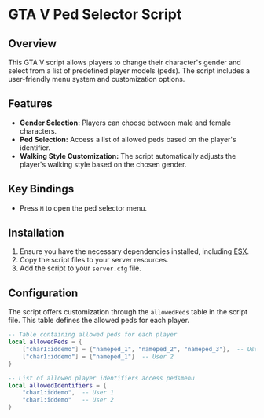 # GTA V Ped Selector Script

## Overview

This GTA V script allows players to change their character's gender and select from a list of predefined player models (peds). The script includes a user-friendly menu system and customization options.

## Features

- **Gender Selection:** Players can choose between male and female characters.
- **Ped Selection:** Access a list of allowed peds based on the player's identifier.
- **Walking Style Customization:** The script automatically adjusts the player's walking style based on the chosen gender.

## Key Bindings

- Press `M` to open the ped selector menu.

## Installation

1. Ensure you have the necessary dependencies installed, including [ESX](https://github.com/ESX-Org/es_extended).
2. Copy the script files to your server resources.
3. Add the script to your `server.cfg` file.

## Configuration

The script offers customization through the `allowedPeds` table in the script file. This table defines the allowed peds for each player.

```lua
-- Table containing allowed peds for each player
local allowedPeds = {
    ["char1:iddemo"] = {"nameped_1", "nameped_2", "nameped_3"},  -- User 1
    ["char1:iddemo"] = {"nameped_1"}  -- User 2
}

-- List of allowed player identifiers access pedsmenu
local allowedIdentifiers = {
    "char1:iddemo",  -- User 1
    "char1:iddemo"   -- User 2
}
